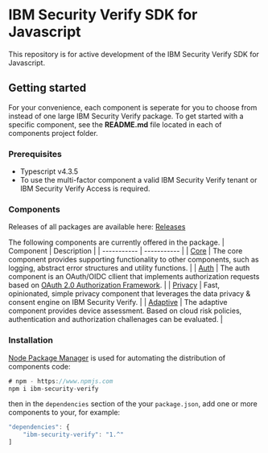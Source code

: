 # IBM Security Verify SDK for Javascript

This repository is for active development of the IBM Security Verify SDK for Javascript.

## Getting started

For your convenience, each component is seperate for you to choose from instead of one large IBM Security Verify package.  To get started with a specific component, see the **README.md** file located in each of components project folder.

### Prerequisites

- Typescript v4.3.5
- To use the multi-factor component a valid IBM Security Verify tenant or IBM Security Verify Access is required.

### Components

Releases of all packages are available here: [Releases](https://github.ibm.com/ibm-security-verify/verify-sdk-javascript/releases)

The following components are currently offered in the package.
| Component | Description |
| ----------- | ----------- |
| [Core](sdk/core) | The core component provides supporting functionality to other components, such as logging, abstract error structures and utility functions. |
| [Auth](sdk/auth) | The auth component is an OAuth/OIDC cllient that implements authorization requests based on [OAuth 2.0 Authorization Framework](https://www.ietf.org/rfc/rfc6749.txt). |
| [Privacy](sdk/privacy) | Fast, opinionated, simple privacy component that leverages the data privacy & consent engine on IBM Security Verify. |
| [Adaptive](sdk/adaptive) | The adaptive component provides device assessment.  Based on cloud risk policies, authentication and authorization challenages can be evaluated. |


### Installation

[Node Package Manager](https://www.npmjs.com) is used for automating the distribution of components code:

```javascript
# npm - https://www.npmjs.com
npm i ibm-security-verify
```

then in the `dependencies` section of the your `package.json`, add one or more components to your, for example:

```javascript
"dependencies": {
    "ibm-security-verify": "1.^"
]
```
